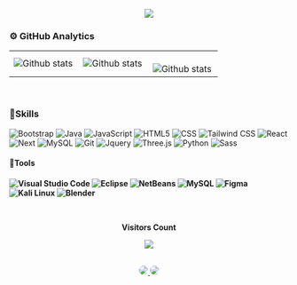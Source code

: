 <p align="center">
  <img src="https://readme-typing-svg.demolab.com/?lines=Software+developer+from+Brazil;&font=Fira%20Code&center=true&width=380&height=50&duration=4000&pause=1000"">
</p>

### ⚙️ GitHub Analytics

<table>
  <tr>
    <td>
       <img align="left" src="https://github-readme-stats.vercel.app/api?username=YuriSantiago&theme=dark&hide_border=false&include_all_commits=true&count_private=true" alt="Github stats" />
    </td>
    <td>
       <img align="left" src="https://github-readme-stats.vercel.app/api/top-langs/?username=YuriSantiag&theme=dark&hide_border=false&include_all_commits=true&count_private=true&layout=compact" alt="Github stats" />
    </td>
    <td>
       <br/>
       <img align="left" src="https://github-readme-streak-stats.herokuapp.com/?user=YuriSantiag&theme=dark&hide_border=false" alt="Github stats" />
    </td>
  </tr>
</table>
<br/>

<h3>🚀Skills</h3>

![Bootstrap](https://img.shields.io/badge/-Bootstrap-333333?style=flat&logo=Bootstrap&logoColor=563D7C)
![Java](https://img.shields.io/badge/-Java-333333?style=flat&logo=Java&logoColor=007396)
![JavaScript](https://img.shields.io/badge/-JavaScript-333333?style=flat&logo=javascript)
![HTML5](https://img.shields.io/badge/-HTML5-333333?style=flat&logo=HTML5)
![CSS](https://img.shields.io/badge/-CSS-333333?style=flat&logo=CSS3&logoColor=1572B6)
![Tailwind CSS](https://img.shields.io/badge/-Tailwind%20CSS-333333?style=flat&logo=Tailwind%20CSS&logoColor=38B2AC)
![React](https://img.shields.io/badge/-React-333333?style=flat&logo=react)
![Next](https://img.shields.io/badge/-Nextjs-333333?style=flat&logo=next)
![MySQL](https://img.shields.io/badge/-MySQL-333333?style=flat&logo=mysql)
![Git](https://img.shields.io/badge/-Git-333333?style=flat&logo=git)
![Jquery](https://img.shields.io/badge/-Jquery-333333?style=flat&logo=jquery)
![Three.js](https://img.shields.io/badge/-Three.js-333333?style=flat&logo=three.js&logoColor=white)
![Python](https://img.shields.io/badge/-Python-333333?style=flat&logo=python&logoColor=white)
![Sass](https://img.shields.io/badge/-Sass-333333?style=flat&logo=sass&logoColor=white)

<h4>🔧Tools<h4/>

![Visual Studio Code](https://img.shields.io/badge/-Visual%20Studio%20Code-333333?style=flat&logo=visual-studio-code&logoColor=007ACC)
![Eclipse](https://img.shields.io/badge/-Eclipse-333333?style=flat&logo=eclipse-ide&logoColor=2C2255)
![NetBeans](https://img.shields.io/badge/-NetBeans-333333?style=flat&logo=netbeans&logoColor=2C2255)
![MySQL](https://img.shields.io/badge/-MySQL-333333?style=flat&logo=mysql&logoColor=2C2255)
![Figma](https://img.shields.io/badge/-Figma-333333?style=flat&logo=figma&logoColor=007ACC)
![Kali Linux](https://img.shields.io/badge/-Kali_Linux-333333?style=flat&logo=kali-linux&logoColor=white)
![Blender](https://img.shields.io/badge/-Blender-333333?style=flat&logo=blender&logoColor=white)

<div align="center">
   <br>
   <p align="centre"><b>Visitors Count</b></p>  
   <p align="center"><img align="center" src="https://profile-counter.glitch.me/{yurisantiag}/count.svg" /></p> 
   <br>
</div>

<div align="center"> 
   <a href="https://www.linkedin.com/in/yuri-santiago?utm_source=share&utm_campaign=share_via&utm_content=profile&utm_medium=ios_app" target="_blank">
      <img src="https://img.shields.io/badge/-LinkedIn-%230077B5?style=for-the-badge&logo=linkedin&logoColor=white" style="border-radius: 30px" target="_blank">
   </a>
   <a href="https://www.hackerrank.com/profile/yurisantiagox3" target="_blank">
      <img src="https://img.shields.io/badge/-HackerRank-2EC866?style=for-the-badge&logo=HackerRank&logoColor=white" style="border-radius: 30px" target="_blank">
   </a> 
</div>
